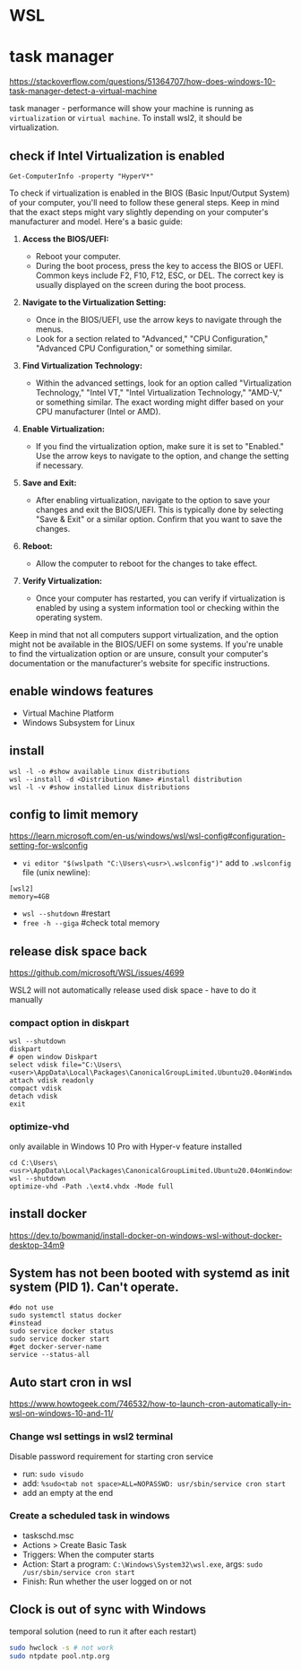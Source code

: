 # WSL

# task manager
https://stackoverflow.com/questions/51364707/how-does-windows-10-task-manager-detect-a-virtual-machine

task manager - performance will show your machine is running as `virtualization` or `virtual machine`. 
To install wsl2, it should be virtualization.

## check if Intel Virtualization is enabled
```
Get-ComputerInfo -property "HyperV*"
```
To check if virtualization is enabled in the BIOS (Basic Input/Output System) of your computer, you'll need to follow these general steps. Keep in mind that the exact steps might vary slightly depending on your computer's manufacturer and model. Here's a basic guide:

1. **Access the BIOS/UEFI:**
   - Reboot your computer.
   - During the boot process, press the key to access the BIOS or UEFI. Common keys include F2, F10, F12, ESC, or DEL. The correct key is usually displayed on the screen during the boot process.

2. **Navigate to the Virtualization Setting:**
   - Once in the BIOS/UEFI, use the arrow keys to navigate through the menus.
   - Look for a section related to "Advanced," "CPU Configuration," "Advanced CPU Configuration," or something similar.

3. **Find Virtualization Technology:**
   - Within the advanced settings, look for an option called "Virtualization Technology," "Intel VT," "Intel Virtualization Technology," "AMD-V," or something similar. The exact wording might differ based on your CPU manufacturer (Intel or AMD).

4. **Enable Virtualization:**
   - If you find the virtualization option, make sure it is set to "Enabled." Use the arrow keys to navigate to the option, and change the setting if necessary.

5. **Save and Exit:**
   - After enabling virtualization, navigate to the option to save your changes and exit the BIOS/UEFI. This is typically done by selecting "Save & Exit" or a similar option. Confirm that you want to save the changes.

6. **Reboot:**
   - Allow the computer to reboot for the changes to take effect.

7. **Verify Virtualization:**
   - Once your computer has restarted, you can verify if virtualization is enabled by using a system information tool or checking within the operating system.

Keep in mind that not all computers support virtualization, and the option might not be available in the BIOS/UEFI on some systems. If you're unable to find the virtualization option or are unsure, consult your computer's documentation or the manufacturer's website for specific instructions.

## enable windows features
- Virtual Machine Platform
- Windows Subsystem for Linux

## install
```
wsl -l -o #show available Linux distributions
wsl --install -d <Distribution Name> #install distribution
wsl -l -v #show installed Linux distributions
```

## config to limit memory
https://learn.microsoft.com/en-us/windows/wsl/wsl-config#configuration-setting-for-wslconfig
- `vi editor "$(wslpath "C:\Users\<usr>\.wslconfig")"`
add to `.wslconfig` file (unix newline): 
```
[wsl2]
memory=4GB
```
- `wsl --shutdown` #restart
- `free -h --giga` #check total memory

## release disk space back
https://github.com/microsoft/WSL/issues/4699

WSL2 will not automatically release used disk space - have to do it manually

### compact option in diskpart
```
wsl --shutdown
diskpart
# open window Diskpart
select vdisk file="C:\Users\<user>\AppData\Local\Packages\CanonicalGroupLimited.Ubuntu20.04onWindows_79rhkp1fndgsc\LocalState\ext4.vhdx"
attach vdisk readonly
compact vdisk
detach vdisk
exit
```

### optimize-vhd
only available in Windows 10 Pro with Hyper-v feature installed
```
cd C:\Users\<usr>\AppData\Local\Packages\CanonicalGroupLimited.Ubuntu20.04onWindows_79rhkp1fndgsc\LocalState
wsl --shutdown
optimize-vhd -Path .\ext4.vhdx -Mode full
```

## install docker
https://dev.to/bowmanjd/install-docker-on-windows-wsl-without-docker-desktop-34m9

## System has not been booted with systemd as init system (PID 1). Can't operate.
```
#do not use
sudo systemctl status docker
#instead
sudo service docker status
sudo service docker start
#get docker-server-name
service --status-all
```

## Auto start cron in wsl
https://www.howtogeek.com/746532/how-to-launch-cron-automatically-in-wsl-on-windows-10-and-11/
### Change wsl settings in wsl2 terminal
Disable password requirement for starting cron service
- run: `sudo visudo`
- add: `%sudo<tab not space>ALL=NOPASSWD: usr/sbin/service cron start`
- add an empty at the end

### Create a scheduled task in windows
- taskschd.msc
- Actions > Create Basic Task
- Triggers: When the computer starts
- Action: Start a program: `C:\Windows\System32\wsl.exe`, args: `sudo /usr/sbin/service cron start`
- Finish: Run whether the user logged on or not

## Clock is out of sync with Windows
temporal solution (need to run it after each restart)
```sh
sudo hwclock -s # not work
sudo ntpdate pool.ntp.org
```
